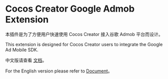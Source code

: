 # Cocos Creator Google Admob Extension

本插件是为了方便用户快速使用 Cocos Creator 接入谷歌 Admob 平台而设计。

This extension is designed for Cocos Creator users to integrate the Google Ad Mobile SDK.

中文版请查看 [文档](./extensions/admob/doc/zh/README.md)。

For the English version please refer to [Document](./extensions/admob/doc/en/README.md)。